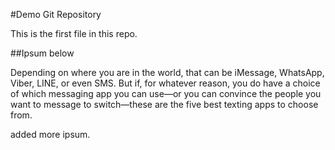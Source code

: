 #Demo Git Repository

This is the first file in this repo.

##Ipsum below

Depending on where you are in the world, 
that can be iMessage, WhatsApp, Viber, LINE, or even SMS. 
But if, for whatever reason, you do have a choice 
of which messaging app you can use—or you can convince 
the people you want to message to switch—these are 
the five best texting apps to choose from.

added more ipsum.
